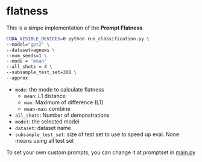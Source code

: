 # flatness
This is a simpe implementation of the **Prompt Flatness**

```bash
CUDA_VISIBLE_DEVICES=0 python run_classification.py \
--model="gpt2" \
--dataset=agnews \
--num_seeds=1 \
--mode = 'mean'
--all_shots = 4 \
--subsample_test_set=300 \
--approx
```

* `mode`: the mode to calculate flatness
  * `mean`: L1 distance
  * `max`: Maximum of difference (L1)
  * `mean-max`: combine
* `all_shots`: Number of demonstrations
* `model`: the selected model
* `dataset`: dataset name
* `subsample_test_set`: size of test set to use to speed up eval. None means using all test set

To set your own custom prompts, you can change it at promptset in [main.py](https://github.com/shadowkiller33/flatness/blob/main/main.py)
